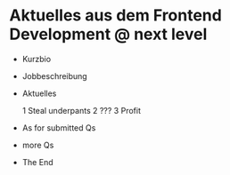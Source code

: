 # Aktuelles aus dem Frontend Development @ next level

* Kurzbio
* Jobbeschreibung
* Aktuelles

	1 Steal underpants
	2 ???
	3 Profit

* As for submitted Qs
* more Qs
* The End